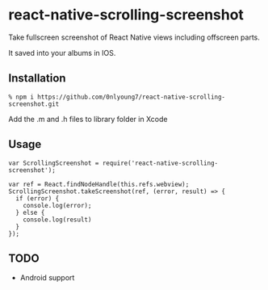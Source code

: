 # react-native-scrolling-screenshot

Take fullscreen screenshot of React Native views including offscreen parts.

It saved into your albums in IOS.

## Installation

```
% npm i https://github.com/0nlyoung7/react-native-scrolling-screenshot.git
```

Add the .m and .h files to library folder in Xcode

## Usage

```
var ScrollingScreenshot = require('react-native-scrolling-screenshot');

var ref = React.findNodeHandle(this.refs.webview);
ScrollingScreenshot.takeScreenshot(ref, (error, result) => {
  if (error) {
    console.log(error);
  } else {
    console.log(result)
  }
});

```

## TODO

* Android support
